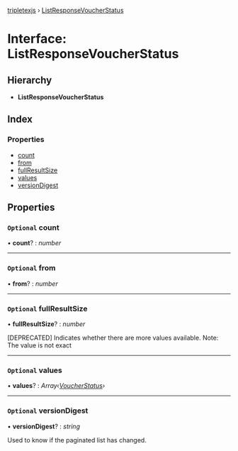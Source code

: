 [tripletexjs](../README.md) › [ListResponseVoucherStatus](listresponsevoucherstatus.md)

# Interface: ListResponseVoucherStatus

## Hierarchy

* **ListResponseVoucherStatus**

## Index

### Properties

* [count](listresponsevoucherstatus.md#optional-count)
* [from](listresponsevoucherstatus.md#optional-from)
* [fullResultSize](listresponsevoucherstatus.md#optional-fullresultsize)
* [values](listresponsevoucherstatus.md#optional-values)
* [versionDigest](listresponsevoucherstatus.md#optional-versiondigest)

## Properties

### `Optional` count

• **count**? : *number*

___

### `Optional` from

• **from**? : *number*

___

### `Optional` fullResultSize

• **fullResultSize**? : *number*

[DEPRECATED] Indicates whether there are more values available. Note: The value is not exact

___

### `Optional` values

• **values**? : *Array‹[VoucherStatus](../modules/voucherstatus.md)›*

___

### `Optional` versionDigest

• **versionDigest**? : *string*

Used to know if the paginated list has changed.
